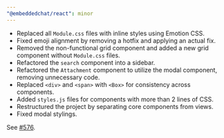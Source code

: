 ```yaml
---
"@embeddedchat/react": minor
---
```


- Replaced all `Module.css` files with inline styles using Emotion CSS.
- Fixed emoji alignment by removing a hotfix and applying an actual fix.
- Removed the non-functional grid component and added a new grid component without `Module.css` files.
- Refactored the `search` component into a sidebar.
- Refactored the `Attachment` component to utilize the modal component, removing unnecessary code.
- Replaced `<div>` and `<span>` with `<Box>` for consistency across components.
- Added `styles.js` files for components with more than 2 lines of CSS.
- Restructured the project by separating core components from views.
- Fixed modal stylings.

See [#576](https://github.com/RocketChat/EmbeddedChat/pull/576).
